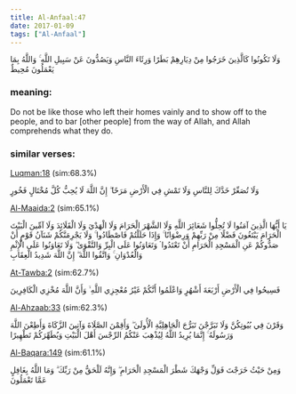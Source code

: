 ```yaml
---
title: Al-Anfaal:47
date: 2017-01-09
tags: ["Al-Anfaal"]
---
```

وَلَا تَكُونُوا كَالَّذِينَ خَرَجُوا مِنْ دِيَارِهِمْ بَطَرًا وَرِئَاءَ النَّاسِ وَيَصُدُّونَ عَنْ سَبِيلِ اللَّهِ ۚ وَاللَّهُ بِمَا يَعْمَلُونَ مُحِيطٌ
### meaning: 
Do not be like those who left their homes vainly and to show off to the people, and to bar [other people] from the way of Allah, and Allah comprehends what they do.
### similar verses: 

[Luqman:18](/31/18) (sim:68.3%)

وَلَا تُصَعِّرْ خَدَّكَ لِلنَّاسِ وَلَا تَمْشِ فِي الْأَرْضِ مَرَحًا ۖ إِنَّ اللَّهَ لَا يُحِبُّ كُلَّ مُخْتَالٍ فَخُورٍ

[Al-Maaida:2](/5/2) (sim:65.1%)

يَا أَيُّهَا الَّذِينَ آمَنُوا لَا تُحِلُّوا شَعَائِرَ اللَّهِ وَلَا الشَّهْرَ الْحَرَامَ وَلَا الْهَدْيَ وَلَا الْقَلَائِدَ وَلَا آمِّينَ الْبَيْتَ الْحَرَامَ يَبْتَغُونَ فَضْلًا مِنْ رَبِّهِمْ وَرِضْوَانًا ۚ وَإِذَا حَلَلْتُمْ فَاصْطَادُوا ۚ وَلَا يَجْرِمَنَّكُمْ شَنَآنُ قَوْمٍ أَنْ صَدُّوكُمْ عَنِ الْمَسْجِدِ الْحَرَامِ أَنْ تَعْتَدُوا ۘ وَتَعَاوَنُوا عَلَى الْبِرِّ وَالتَّقْوَىٰ ۖ وَلَا تَعَاوَنُوا عَلَى الْإِثْمِ وَالْعُدْوَانِ ۚ وَاتَّقُوا اللَّهَ ۖ إِنَّ اللَّهَ شَدِيدُ الْعِقَابِ

[At-Tawba:2](/9/2) (sim:62.7%)

فَسِيحُوا فِي الْأَرْضِ أَرْبَعَةَ أَشْهُرٍ وَاعْلَمُوا أَنَّكُمْ غَيْرُ مُعْجِزِي اللَّهِ ۙ وَأَنَّ اللَّهَ مُخْزِي الْكَافِرِينَ

[Al-Ahzaab:33](/33/33) (sim:62.3%)

وَقَرْنَ فِي بُيُوتِكُنَّ وَلَا تَبَرَّجْنَ تَبَرُّجَ الْجَاهِلِيَّةِ الْأُولَىٰ ۖ وَأَقِمْنَ الصَّلَاةَ وَآتِينَ الزَّكَاةَ وَأَطِعْنَ اللَّهَ وَرَسُولَهُ ۚ إِنَّمَا يُرِيدُ اللَّهُ لِيُذْهِبَ عَنْكُمُ الرِّجْسَ أَهْلَ الْبَيْتِ وَيُطَهِّرَكُمْ تَطْهِيرًا

[Al-Baqara:149](/2/149) (sim:61.1%)

وَمِنْ حَيْثُ خَرَجْتَ فَوَلِّ وَجْهَكَ شَطْرَ الْمَسْجِدِ الْحَرَامِ ۖ وَإِنَّهُ لَلْحَقُّ مِنْ رَبِّكَ ۗ وَمَا اللَّهُ بِغَافِلٍ عَمَّا تَعْمَلُونَ
